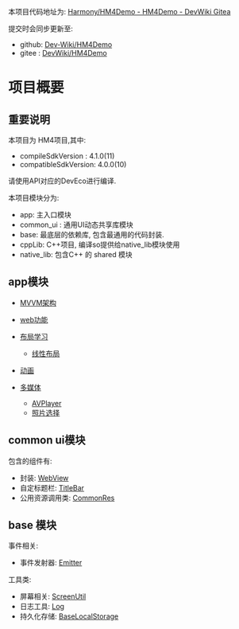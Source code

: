 本项目代码地址为: [Harmony/HM4Demo - HM4Demo - DevWiki Gitea](https://git.devwiki.net/Harmony/HM4Demo)

提交时会同步更新至:
- github: [Dev-Wiki/HM4Demo](https://github.com/Dev-Wiki/HM4Demo)
- gitee : [DevWiki/HM4Demo](https://gitee.com/devwiki/HM4Demo)

# 项目概要

## 重要说明

本项目为 HM4项目,其中:
- compileSdkVersion : 4.1.0(11)
- compatibleSdkVersion: 4.0.0(10)

请使用API对应的DevEco进行编译.

本项目模块分为:
- app: 主入口模块
- common_ui : 通用UI动态共享库模块
- base: 最底层的依赖库, 包含最通用的代码封装.
- cppLib: C++项目, 编译so提供给native_lib模块使用
- native_lib: 包含C++ 的 shared 模块


## app模块

- [MVVM架构](/app/src/main/ets/pages/mvvm/HomePage.ets)

- [web功能](app/src/main/ets/pages/web)
- [布局学习](app/src/main/ets/pages/layout)
  - [线性布局](app/src/main/ets/pages/layout/LinearLayoutPage.ets)
- [动画](app/src/main/ets/pages/animation)
- [多媒体](app/src/main/ets/pages/media)
  - [AVPlayer](app/src/main/ets/pages/media/AVPlayerPage.ets)
  - [照片选择](app/src/main/ets/pages/media/PhotoPage.ets)

## common ui模块

包含的组件有:

- 封装: [WebView](common_ui/src/main/ets/component/web/WebView.ets)
- 自定标题栏: [TitleBar](common_ui/src/main/ets/component/TitleBar.ets)
- 公用资源调用类: [CommonRes](common_ui/src/main/ets/utils/CommonRes.ets)



## base 模块

事件相关:
- 事件发射器: [Emitter](base/src/main/ets/event/Emitter.ets)

工具类:
- 屏幕相关: [ScreenUtil](base/src/main/ets/utils/ScreenUtil.ets)
- 日志工具: [Log](base/src/main/ets/utils/Log.ets)
- 持久化存储: [BaseLocalStorage](base/src/main/ets/utils/BaseLocalStorage.ets)